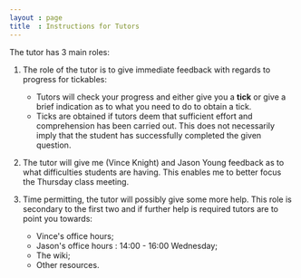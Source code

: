 ```yaml
---
layout : page
title  : Instructions for Tutors
---
```


The tutor has 3 main roles:

01. The role of the tutor is to give immediate feedback with regards to progress for tickables:

    - Tutors will check your progress and either give you a __tick__ or give a brief indication as to what you need to do to obtain a tick.
    - Ticks are obtained if tutors deem that sufficient effort and comprehension has been carried out. This does not necessarily imply that the student has successfully completed the given question.

02. The tutor will give me (Vince Knight) and Jason Young feedback as to what difficulties students are having. This enables me to better focus the Thursday class meeting.

03. Time permitting, the tutor will possibly give some more help. This role is secondary to the first two and if further help is required tutors are to point you towards:

    - Vince's office hours;
    - Jason's office hours : 14:00 - 16:00 Wednesday;
    - The wiki;
    - Other resources.
